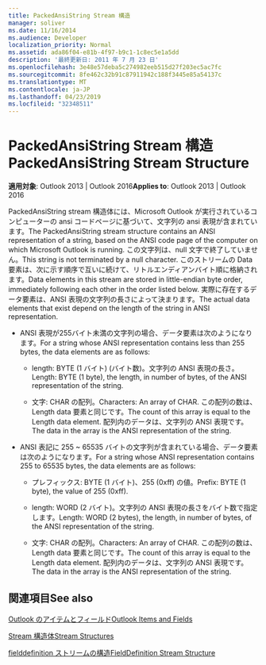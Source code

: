 ```yaml
---
title: PackedAnsiString Stream 構造
manager: soliver
ms.date: 11/16/2014
ms.audience: Developer
localization_priority: Normal
ms.assetid: ada86f04-e81b-4f97-b9c1-1c8ec5e1a5dd
description: '最終更新日: 2011 年 7 月 23 日'
ms.openlocfilehash: 3e48e57deba5c274982eeb515d27f203ec5ac7fc
ms.sourcegitcommit: 8fe462c32b91c87911942c188f3445e85a54137c
ms.translationtype: MT
ms.contentlocale: ja-JP
ms.lasthandoff: 04/23/2019
ms.locfileid: "32348511"
---
```

# <a name="packedansistring-stream-structure"></a><span data-ttu-id="5bfe5-103">PackedAnsiString Stream 構造</span><span class="sxs-lookup"><span data-stu-id="5bfe5-103">PackedAnsiString Stream Structure</span></span>

  
  
<span data-ttu-id="5bfe5-104">**適用対象**: Outlook 2013 | Outlook 2016</span><span class="sxs-lookup"><span data-stu-id="5bfe5-104">**Applies to**: Outlook 2013 | Outlook 2016</span></span> 
  
<span data-ttu-id="5bfe5-105">PackedAnsiString stream 構造体には、Microsoft Outlook が実行されているコンピューターの ansi コードページに基づいて、文字列の ansi 表現が含まれています。</span><span class="sxs-lookup"><span data-stu-id="5bfe5-105">The PackedAnsiString stream structure contains an ANSI representation of a string, based on the ANSI code page of the computer on which Microsoft Outlook is running.</span></span> <span data-ttu-id="5bfe5-106">この文字列は、null 文字で終了していません。</span><span class="sxs-lookup"><span data-stu-id="5bfe5-106">This string is not terminated by a null character.</span></span> <span data-ttu-id="5bfe5-107">このストリームの Data 要素は、次に示す順序で互いに続けて、リトルエンディアンバイト順に格納されます。</span><span class="sxs-lookup"><span data-stu-id="5bfe5-107">Data elements in this stream are stored in little-endian byte order, immediately following each other in the order listed below.</span></span> <span data-ttu-id="5bfe5-108">実際に存在するデータ要素は、ANSI 表現の文字列の長さによって決まります。</span><span class="sxs-lookup"><span data-stu-id="5bfe5-108">The actual data elements that exist depend on the length of the string in ANSI representation.</span></span>
  
- <span data-ttu-id="5bfe5-109">ANSI 表現が255バイト未満の文字列の場合、データ要素は次のようになります。</span><span class="sxs-lookup"><span data-stu-id="5bfe5-109">For a string whose ANSI representation contains less than 255 bytes, the data elements are as follows:</span></span>
    
  - <span data-ttu-id="5bfe5-110">length: BYTE (1 バイト) (バイト数)。文字列の ANSI 表現の長さ。</span><span class="sxs-lookup"><span data-stu-id="5bfe5-110">Length: BYTE (1 byte), the length, in number of bytes, of the ANSI representation of the string.</span></span>
    
  - <span data-ttu-id="5bfe5-111">文字: CHAR の配列。</span><span class="sxs-lookup"><span data-stu-id="5bfe5-111">Characters: An array of CHAR.</span></span> <span data-ttu-id="5bfe5-112">この配列の数は、Length data 要素と同じです。</span><span class="sxs-lookup"><span data-stu-id="5bfe5-112">The count of this array is equal to the Length data element.</span></span> <span data-ttu-id="5bfe5-113">配列内のデータは、文字列の ANSI 表現です。</span><span class="sxs-lookup"><span data-stu-id="5bfe5-113">The data in the array is the ANSI representation of the string.</span></span>
    
- <span data-ttu-id="5bfe5-114">ANSI 表記に 255 ~ 65535 バイトの文字列が含まれている場合、データ要素は次のようになります。</span><span class="sxs-lookup"><span data-stu-id="5bfe5-114">For a string whose ANSI representation contains 255 to 65535 bytes, the data elements are as follows:</span></span>
    
  - <span data-ttu-id="5bfe5-115">プレフィックス: BYTE (1 バイト)、255 (0xff) の値。</span><span class="sxs-lookup"><span data-stu-id="5bfe5-115">Prefix: BYTE (1 byte), the value of 255 (0xff).</span></span>
    
  - <span data-ttu-id="5bfe5-116">length: WORD (2 バイト)。文字列の ANSI 表現の長さをバイト数で指定します。</span><span class="sxs-lookup"><span data-stu-id="5bfe5-116">Length: WORD (2 bytes), the length, in number of bytes, of the ANSI representation of the string.</span></span>
    
  - <span data-ttu-id="5bfe5-117">文字: CHAR の配列。</span><span class="sxs-lookup"><span data-stu-id="5bfe5-117">Characters: An array of CHAR.</span></span> <span data-ttu-id="5bfe5-118">この配列の数は、Length data 要素と同じです。</span><span class="sxs-lookup"><span data-stu-id="5bfe5-118">The count of this array is equal to the Length data element.</span></span> <span data-ttu-id="5bfe5-119">配列内のデータは、文字列の ANSI 表現です。</span><span class="sxs-lookup"><span data-stu-id="5bfe5-119">The data in the array is the ANSI representation of the string.</span></span>
    
## <a name="see-also"></a><span data-ttu-id="5bfe5-120">関連項目</span><span class="sxs-lookup"><span data-stu-id="5bfe5-120">See also</span></span>



[<span data-ttu-id="5bfe5-121">Outlook のアイテムとフィールド</span><span class="sxs-lookup"><span data-stu-id="5bfe5-121">Outlook Items and Fields</span></span>](outlook-items-and-fields.md)
  
[<span data-ttu-id="5bfe5-122">Stream 構造体</span><span class="sxs-lookup"><span data-stu-id="5bfe5-122">Stream Structures</span></span>](stream-structures.md)
  
[<span data-ttu-id="5bfe5-123">fielddefinition ストリームの構造</span><span class="sxs-lookup"><span data-stu-id="5bfe5-123">FieldDefinition Stream Structure</span></span>](fielddefinition-stream-structure.md)

